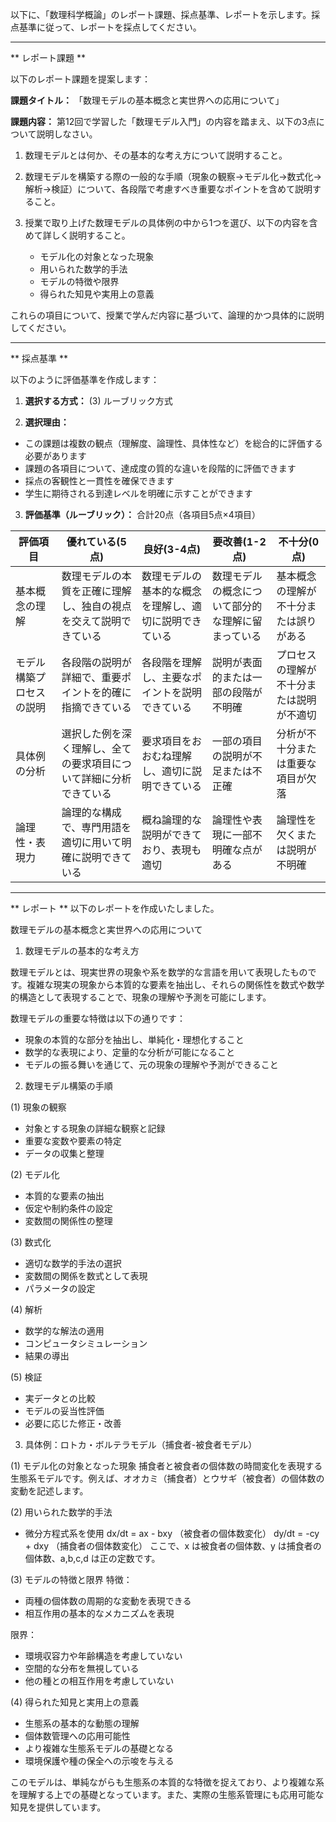 以下に、「数理科学概論」のレポート課題、採点基準、レポートを示します。採点基準に従って、レポートを採点してください。

---------------------------------------
** レポート課題 **

以下のレポート課題を提案します：

**課題タイトル：**
「数理モデルの基本概念と実世界への応用について」

**課題内容：**
第12回で学習した「数理モデル入門」の内容を踏まえ、以下の3点について説明しなさい。

1. 数理モデルとは何か、その基本的な考え方について説明すること。

2. 数理モデルを構築する際の一般的な手順（現象の観察→モデル化→数式化→解析→検証）について、各段階で考慮すべき重要なポイントを含めて説明すること。

3. 授業で取り上げた数理モデルの具体例の中から1つを選び、以下の内容を含めて詳しく説明すること。
   - モデル化の対象となった現象
   - 用いられた数学的手法
   - モデルの特徴や限界
   - 得られた知見や実用上の意義

これらの項目について、授業で学んだ内容に基づいて、論理的かつ具体的に説明してください。

---------------------------------------
** 採点基準 **

以下のように評価基準を作成します：

1. **選択する方式：** (3) ルーブリック方式

2. **選択理由：**
- この課題は複数の観点（理解度、論理性、具体性など）を総合的に評価する必要があります
- 課題の各項目について、達成度の質的な違いを段階的に評価できます
- 採点の客観性と一貫性を確保できます
- 学生に期待される到達レベルを明確に示すことができます

3. **評価基準（ルーブリック）：**
合計20点（各項目5点×4項目）

| 評価項目 | 優れている(5点) | 良好(3-4点) | 要改善(1-2点) | 不十分(0点) |
|----------|----------------|-------------|--------------|------------|
| 基本概念の理解 | 数理モデルの本質を正確に理解し、独自の視点を交えて説明できている | 数理モデルの基本的な概念を理解し、適切に説明できている | 数理モデルの概念について部分的な理解に留まっている | 基本概念の理解が不十分または誤りがある |
| モデル構築プロセスの説明 | 各段階の説明が詳細で、重要ポイントを的確に指摘できている | 各段階を理解し、主要なポイントを説明できている | 説明が表面的または一部の段階が不明確 | プロセスの理解が不十分または説明が不適切 |
| 具体例の分析 | 選択した例を深く理解し、全ての要求項目について詳細に分析できている | 要求項目をおおむね理解し、適切に説明できている | 一部の項目の説明が不足または不正確 | 分析が不十分または重要な項目が欠落 |
| 論理性・表現力 | 論理的な構成で、専門用語を適切に用いて明確に説明できている | 概ね論理的な説明ができており、表現も適切 | 論理性や表現に一部不明確な点がある | 論理性を欠くまたは説明が不明確 |

---------------------------------------
** レポート **
以下のレポートを作成いたしました。

数理モデルの基本概念と実世界への応用について

1. 数理モデルの基本的な考え方

数理モデルとは、現実世界の現象や系を数学的な言語を用いて表現したものです。複雑な現実の現象から本質的な要素を抽出し、それらの関係性を数式や数学的構造として表現することで、現象の理解や予測を可能にします。

数理モデルの重要な特徴は以下の通りです：
- 現象の本質的な部分を抽出し、単純化・理想化すること
- 数学的な表現により、定量的な分析が可能になること
- モデルの振る舞いを通じて、元の現象の理解や予測ができること

2. 数理モデル構築の手順

(1) 現象の観察
- 対象とする現象の詳細な観察と記録
- 重要な変数や要素の特定
- データの収集と整理

(2) モデル化
- 本質的な要素の抽出
- 仮定や制約条件の設定
- 変数間の関係性の整理

(3) 数式化
- 適切な数学的手法の選択
- 変数間の関係を数式として表現
- パラメータの設定

(4) 解析
- 数学的な解法の適用
- コンピュータシミュレーション
- 結果の導出

(5) 検証
- 実データとの比較
- モデルの妥当性評価
- 必要に応じた修正・改善

3. 具体例：ロトカ・ボルテラモデル（捕食者-被食者モデル）

(1) モデル化の対象となった現象
捕食者と被食者の個体数の時間変化を表現する生態系モデルです。例えば、オオカミ（捕食者）とウサギ（被食者）の個体数の変動を記述します。

(2) 用いられた数学的手法
- 微分方程式系を使用
dx/dt = ax - bxy （被食者の個体数変化）
dy/dt = -cy + dxy （捕食者の個体数変化）
ここで、x は被食者の個体数、y は捕食者の個体数、a,b,c,d は正の定数です。

(3) モデルの特徴と限界
特徴：
- 両種の個体数の周期的な変動を表現できる
- 相互作用の基本的なメカニズムを表現

限界：
- 環境収容力や年齢構造を考慮していない
- 空間的な分布を無視している
- 他の種との相互作用を考慮していない

(4) 得られた知見と実用上の意義
- 生態系の基本的な動態の理解
- 個体数管理への応用可能性
- より複雑な生態系モデルの基礎となる
- 環境保護や種の保全への示唆を与える

このモデルは、単純ながらも生態系の本質的な特徴を捉えており、より複雑な系を理解する上での基礎となっています。また、実際の生態系管理にも応用可能な知見を提供しています。

